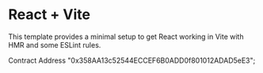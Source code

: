 # React + Vite

This template provides a minimal setup to get React working in Vite with HMR and some ESLint rules.

Contract Address "0x358AA13c52544ECCEF6B0ADD0f801012ADAD5eE3";